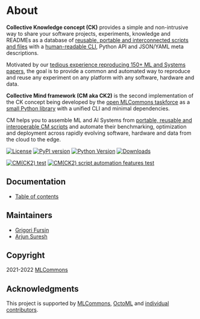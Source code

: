 # About

**Collective Knowledge concept (CK)** provides a simple and non-intrusive way to share your software projects, 
experiments, knowledge and READMEs as a database of [reusable, portable and interconnected scripts and files](docs/list_of_scripts.md)
with a [human-readable CLI](docs/tutorials/sc22-scc-mlperf.md), Python API and JSON/YAML meta descriptions.

Motivated by our [tedious experience reproducing 150+ ML and Systems papers](https://learning.acm.org/techtalks/reproducibility), 
the goal is to provide a common and automated way to reproduce and reuse any experiment
on any platform with any software, hardware and data.

**Collective Mind framework (CM aka CK2)** is the second implementation 
of the CK concept being developed by the [open MLCommons taskforce](docs/mlperf-education-workgroup.md) 
as a [small Python library](https://github.com/mlcommons/ck/tree/master/cm/cmind) 
with a unified CLI and minimal dependencies.

CM helps you to assemble ML and AI Systems from [portable, reusable and interoperable CM scripts](docs/list_of_scripts.md)
and automate their benchmarking, optimization and deployment across rapidly evolving software, hardware and data
from the cloud to the edge.

[![License](https://img.shields.io/badge/License-Apache%202.0-green)](https://github.com/mlcommons/ck/tree/master/cm)
[![PyPI version](https://badge.fury.io/py/cmind.svg)](https://pepy.tech/project/cmind)
[![Python Version](https://img.shields.io/badge/python-3+-blue.svg)](https://github.com/mlcommons/ck/tree/master/cm)
[![Downloads](https://pepy.tech/badge/cmind/month)](https://pepy.tech/project/cmind)

[![CM(CK2) test](https://github.com/mlcommons/ck/actions/workflows/test-cm.yml/badge.svg)](https://github.com/mlcommons/ck/actions/workflows/test-cm.yml)
[![CM(CK2) script automation features test](https://github.com/mlcommons/ck/actions/workflows/test-cm-script-features.yml/badge.svg)](https://github.com/mlcommons/ck/actions/workflows/test-cm-script-features.yml)

## Documentation

* [Table of contents](https://github.com/mlcommons/ck/blob/master/docs/README.md)

## Maintainers

* [Grigori Fursin](https://cknowledge.io/@gfursin)
* [Arjun Suresh](https://www.linkedin.com/in/arjunsuresh)

## Copyright

2021-2022 [MLCommons](https://mlcommons.org)

## Acknowledgments

This project is supported by [MLCommons](https://mlcommons.org), [OctoML](https://octoml.ai) 
and [individual contributors](https://github.com/mlcommons/ck/blob/master/CONTRIBUTING.md).
